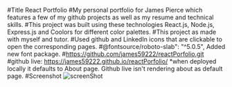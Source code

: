 #Title React Portfolio
#My personal portfolio for James Pierce which features a few of my github projects as well as my resume and technical skills.
#This project was built using these technologies React.js, Node.js, Express.js and Coolors for different color palettes.
#This project as made with myself and tutor.
#Used github and LinkedIn icons that are clickable to open the corresponding pages.
#@fontsource/roboto-slab": "^5.0.5", Added new font package.
#https://github.com/james59222/reactPorfolio.git
#github live: https://james59222.github.io/reactPorfolio/ *when deployed locally it defaults to About page. Github live isn't rendering about as default page.
#Screenshot ![screenShot](https://github.com/james59222/reactPorfolio/assets/65635308/c30cf78b-1827-476c-9ec2-d49153ce712f)
